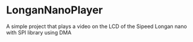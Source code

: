 # LonganNanoPlayer
 A simple project that plays a video on the LCD of the Sipeed Longan nano with SPI library using DMA 
